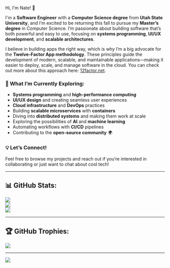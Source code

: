 Hi, I'm Nate! 👋

I'm a **Software Engineer** with a **Computer Science degree** from **Utah State University**, and I’m excited to be returning this fall to pursue my **Master’s degree** in Computer Science. I’m passionate about building software that’s both powerful and easy to use, focusing on **systems programming**, **UI/UX development**, and **scalable architectures**.

I believe in building apps the right way, which is why I’m a big advocate for the **Twelve-Factor App methodology**. These principles guide the development of modern, scalable, and maintainable applications—making it easier to deploy, scale, and manage software in the cloud. You can check out more about this approach here: [12factor.net](https://12factor.net/).

### 🚀 What I’m Currently Exploring:

* **Systems programming** and **high-performance computing**
* **UI/UX design** and creating seamless user experiences
* **Cloud infrastructure** and **DevOps** practices
* Building **scalable microservices** with **containers**
* Diving into **distributed systems** and making them work at scale
* Exploring the possibilities of **AI** and **machine learning**
* Automating workflows with **CI/CD** pipelines
* Contributing to the **open-source community** 🌍

### 💡 Let’s Connect!

Feel free to browse my projects and reach out if you’re interested in collaborating or just want to chat about cool tech!

---

## 📊 GitHub Stats:

![](https://github-readme-stats.vercel.app/api?username=funkybooboo\&theme=dark\&hide_border=false\&include_all_commits=true\&count_private=true)<br/>
![](https://github-readme-streak-stats.herokuapp.com/?user=funkybooboo\&theme=dark\&hide_border=false)<br/>
![](https://github-readme-stats.vercel.app/api/top-langs/?username=funkybooboo\&theme=dark\&hide_border=false\&include_all_commits=true\&count_private=true\&layout=compact)

---

## 🏆 GitHub Trophies:

![](https://github-profile-trophy.vercel.app/?username=funkybooboo\&theme=radical\&no-frame=false\&no-bg=true\&margin-w=4)

---

[![](https://visitcount.itsvg.in/api?id=funkybooboo\&icon=0\&color=0)](https://visitcount.itsvg.in)
